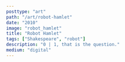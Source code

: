 ```yaml
---
posttype: "art"
path: "/art/robot-hamlet"
date: "2010"
image: "robot_hamlet"
title: "Robot Hamlet"
tags: ["Shakespeare", "robot"]
description: "0 | 1, that is the question."
medium: "digital"
---
```

